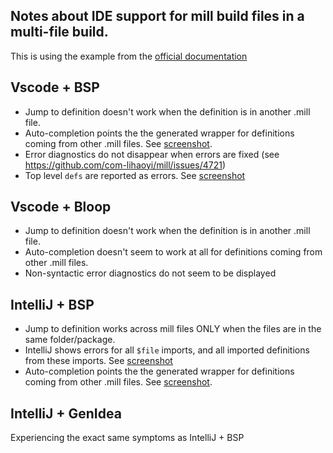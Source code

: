 ## Notes about IDE support for mill build files in a multi-file build.

This is using the example from the [official documentation](https://mill-build.org/mill/large/multi-file-builds.html#_helper_files)

## Vscode + BSP

* Jump to definition doesn't work when the definition is in another .mill file.
* Auto-completion points the the generated wrapper for definitions coming from other .mill files. See [screenshot](./screenshots/vscode-bsp-autocompletion.png).
* Error diagnostics do not disappear when errors are fixed (see https://github.com/com-lihaoyi/mill/issues/4721)
* Top level `defs` are reported as errors. See [screenshot](./screenshots/vscode-bsp-toplevel-def.png)

## Vscode + Bloop

* Jump to definition doesn't work when the definition is in another .mill file.
* Auto-completion doesn't seem to work at all for definitions coming from other .mill files.
* Non-syntactic error diagnostics do not seem to be displayed

## IntelliJ + BSP

* Jump to definition works across mill files ONLY when the files are in the same folder/package.
* IntelliJ shows errors for all `$file` imports, and all imported definitions from these imports. See [screenshot](./screenshots/intellij-bsp-genidea-red-imports.png)
* Auto-completion points the the generated wrapper for definitions coming from other .mill files. See [screenshot](./screenshots/intellij-bsp-autocompletion.png).

## IntelliJ + GenIdea

Experiencing the exact same symptoms as IntelliJ + BSP
